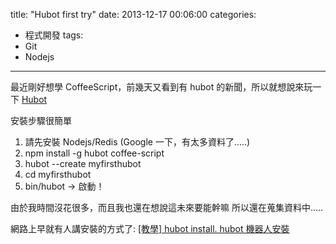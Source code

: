 title: "Hubot first try"
date: 2013-12-17 00:06:00
categories:
- 程式開發
tags:
- Git
- Nodejs
---

最近剛好想學 CoffeeScript，前幾天又看到有 hubot 的新聞，所以就想說來玩一下 [Hubot](http://hubot.github.com/)

安裝步驟很簡單

1. 請先安裝 Nodejs/Redis (Google 一下，有太多資料了.....)
1. npm install -g hubot coffee-script
1. hubot --create myfirsthubot
1. cd myfirsthubot
1. bin/hubot -> 啟動！

由於我時間沒花很多，而且我也還在想說這未來要能幹嘛
所以還在蒐集資料中.....

網路上早就有人講安裝的方式了: [\[教學\] hubot install. hubot 機器人安裝](http://blog.caesarchi.com/2011/10/hubot-install-hubot.html)
